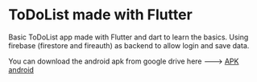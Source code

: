 # ToDoList made with Flutter

Basic ToDoList app made with Flutter and dart to learn the basics. Using firebase (firestore and fireauth) as backend to allow login and save data.

You can download the android apk from google drive here ---> [APK android](https://drive.google.com/file/d/14f1JmfvPFERNF0XnzhK0UDYUamNrgRa2/view?usp=sharing)

